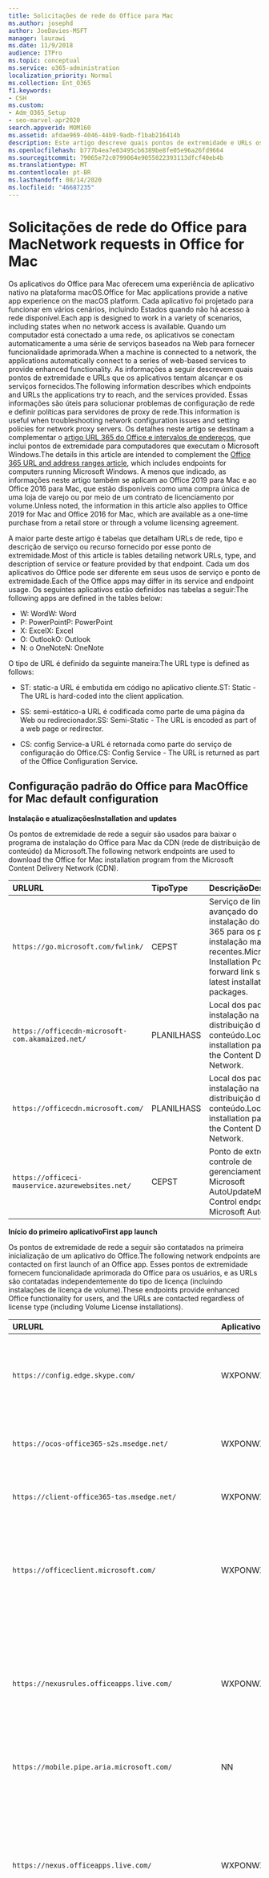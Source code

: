 ```yaml
---
title: Solicitações de rede do Office para Mac
ms.author: josephd
author: JoeDavies-MSFT
manager: laurawi
ms.date: 11/9/2018
audience: ITPro
ms.topic: conceptual
ms.service: o365-administration
localization_priority: Normal
ms.collection: Ent_O365
f1.keywords:
- CSH
ms.custom:
- Adm_O365_Setup
- seo-marvel-apr2020
search.appverid: MOM160
ms.assetid: afdae969-4046-44b9-9adb-f1bab216414b
description: Este artigo descreve quais pontos de extremidade e URLs os aplicativos do Office para Mac tentam alcançar e os serviços fornecidos.
ms.openlocfilehash: b777b4ea7e03495cb6389be8fe05e96a26fd9664
ms.sourcegitcommit: 79065e72c0799064e9055022393113dfcf40eb4b
ms.translationtype: MT
ms.contentlocale: pt-BR
ms.lasthandoff: 08/14/2020
ms.locfileid: "46687235"
---
```

# <a name="network-requests-in-office-for-mac"></a><span data-ttu-id="97be1-103">Solicitações de rede do Office para Mac</span><span class="sxs-lookup"><span data-stu-id="97be1-103">Network requests in Office for Mac</span></span>

<span data-ttu-id="97be1-104">Os aplicativos do Office para Mac oferecem uma experiência de aplicativo nativo na plataforma macOS.</span><span class="sxs-lookup"><span data-stu-id="97be1-104">Office for Mac applications provide a native app experience on the macOS platform.</span></span> <span data-ttu-id="97be1-105">Cada aplicativo foi projetado para funcionar em vários cenários, incluindo Estados quando não há acesso à rede disponível.</span><span class="sxs-lookup"><span data-stu-id="97be1-105">Each app is designed to work in a variety of scenarios, including states when no network access is available.</span></span> <span data-ttu-id="97be1-106">Quando um computador está conectado a uma rede, os aplicativos se conectam automaticamente a uma série de serviços baseados na Web para fornecer funcionalidade aprimorada.</span><span class="sxs-lookup"><span data-stu-id="97be1-106">When a machine is connected to a network, the applications automatically connect to a series of web-based services to provide enhanced functionality.</span></span> <span data-ttu-id="97be1-107">As informações a seguir descrevem quais pontos de extremidade e URLs que os aplicativos tentam alcançar e os serviços fornecidos.</span><span class="sxs-lookup"><span data-stu-id="97be1-107">The following information describes which endpoints and URLs the applications try to reach, and the services provided.</span></span> <span data-ttu-id="97be1-108">Essas informações são úteis para solucionar problemas de configuração de rede e definir políticas para servidores de proxy de rede.</span><span class="sxs-lookup"><span data-stu-id="97be1-108">This information is useful when troubleshooting network configuration issues and setting policies for network proxy servers.</span></span> <span data-ttu-id="97be1-109">Os detalhes neste artigo se destinam a complementar o [artigo URL 365 do Office e intervalos de endereços](urls-and-ip-address-ranges.md), que inclui pontos de extremidade para computadores que executam o Microsoft Windows.</span><span class="sxs-lookup"><span data-stu-id="97be1-109">The details in this article are intended to complement the [Office 365 URL and address ranges article](urls-and-ip-address-ranges.md), which includes endpoints for computers running Microsoft Windows.</span></span> <span data-ttu-id="97be1-110">A menos que indicado, as informações neste artigo também se aplicam ao Office 2019 para Mac e ao Office 2016 para Mac, que estão disponíveis como uma compra única de uma loja de varejo ou por meio de um contrato de licenciamento por volume.</span><span class="sxs-lookup"><span data-stu-id="97be1-110">Unless noted, the information in this article also applies to Office 2019 for Mac and Office 2016 for Mac, which are available as a one-time purchase from a retail store or through a volume licensing agreement.</span></span> 

  
<span data-ttu-id="97be1-111">A maior parte deste artigo é tabelas que detalham URLs de rede, tipo e descrição de serviço ou recurso fornecido por esse ponto de extremidade.</span><span class="sxs-lookup"><span data-stu-id="97be1-111">Most of this article is tables detailing network URLs, type, and description of service or feature provided by that endpoint.</span></span> <span data-ttu-id="97be1-112">Cada um dos aplicativos do Office pode ser diferente em seus usos de serviço e ponto de extremidade.</span><span class="sxs-lookup"><span data-stu-id="97be1-112">Each of the Office apps may differ in its service and endpoint usage.</span></span> <span data-ttu-id="97be1-113">Os seguintes aplicativos estão definidos nas tabelas a seguir:</span><span class="sxs-lookup"><span data-stu-id="97be1-113">The following apps are defined in the tables below:</span></span>
  
- <span data-ttu-id="97be1-114">W: Word</span><span class="sxs-lookup"><span data-stu-id="97be1-114">W: Word</span></span>
- <span data-ttu-id="97be1-115">P: PowerPoint</span><span class="sxs-lookup"><span data-stu-id="97be1-115">P: PowerPoint</span></span>
- <span data-ttu-id="97be1-116">X: Excel</span><span class="sxs-lookup"><span data-stu-id="97be1-116">X: Excel</span></span>
- <span data-ttu-id="97be1-117">O: Outlook</span><span class="sxs-lookup"><span data-stu-id="97be1-117">O: Outlook</span></span>
- <span data-ttu-id="97be1-118">N: o OneNote</span><span class="sxs-lookup"><span data-stu-id="97be1-118">N: OneNote</span></span>
   
<span data-ttu-id="97be1-119">O tipo de URL é definido da seguinte maneira:</span><span class="sxs-lookup"><span data-stu-id="97be1-119">The URL type is defined as follows:</span></span>
  
- <span data-ttu-id="97be1-120">ST: static-a URL é embutida em código no aplicativo cliente.</span><span class="sxs-lookup"><span data-stu-id="97be1-120">ST: Static - The URL is hard-coded into the client application.</span></span>
    
- <span data-ttu-id="97be1-121">SS: semi-estático-a URL é codificada como parte de uma página da Web ou redirecionador.</span><span class="sxs-lookup"><span data-stu-id="97be1-121">SS: Semi-Static - The URL is encoded as part of a web page or redirector.</span></span>
    
- <span data-ttu-id="97be1-122">CS: config Service-a URL é retornada como parte do serviço de configuração do Office.</span><span class="sxs-lookup"><span data-stu-id="97be1-122">CS: Config Service - The URL is returned as part of the Office Configuration Service.</span></span>

    
## <a name="office-for-mac-default-configuration"></a><span data-ttu-id="97be1-123">Configuração padrão do Office para Mac</span><span class="sxs-lookup"><span data-stu-id="97be1-123">Office for Mac default configuration</span></span>

 <span data-ttu-id="97be1-124">**Instalação e atualizações**</span><span class="sxs-lookup"><span data-stu-id="97be1-124">**Installation and updates**</span></span>
  
<span data-ttu-id="97be1-125">Os pontos de extremidade de rede a seguir são usados para baixar o programa de instalação do Office para Mac da CDN (rede de distribuição de conteúdo) da Microsoft.</span><span class="sxs-lookup"><span data-stu-id="97be1-125">The following network endpoints are used to download the Office for Mac installation program from the Microsoft Content Delivery Network (CDN).</span></span>
  
|<span data-ttu-id="97be1-126">**URL**</span><span class="sxs-lookup"><span data-stu-id="97be1-126">**URL**</span></span>|<span data-ttu-id="97be1-127">**Tipo**</span><span class="sxs-lookup"><span data-stu-id="97be1-127">**Type**</span></span>|<span data-ttu-id="97be1-128">**Descrição**</span><span class="sxs-lookup"><span data-stu-id="97be1-128">**Description**</span></span>|
|:-----|:-----|:-----|
|```https://go.microsoft.com/fwlink/```  <br/> |<span data-ttu-id="97be1-129">CEP</span><span class="sxs-lookup"><span data-stu-id="97be1-129">ST</span></span>  <br/> |<span data-ttu-id="97be1-130">Serviço de link avançado do portal de instalação do Microsoft 365 para os pacotes de instalação mais recentes.</span><span class="sxs-lookup"><span data-stu-id="97be1-130">Microsoft 365 Installation Portal forward link service to latest installation packages.</span></span>  <br/> |
|```https://officecdn-microsoft-com.akamaized.net/```  <br/> |<span data-ttu-id="97be1-131">PLANILHA</span><span class="sxs-lookup"><span data-stu-id="97be1-131">SS</span></span>  <br/> |<span data-ttu-id="97be1-132">Local dos pacotes de instalação na rede de distribuição de conteúdo.</span><span class="sxs-lookup"><span data-stu-id="97be1-132">Location of installation packages on the Content Delivery Network.</span></span>  <br/> |
|```https://officecdn.microsoft.com/```  <br/> |<span data-ttu-id="97be1-133">PLANILHA</span><span class="sxs-lookup"><span data-stu-id="97be1-133">SS</span></span>  <br/> |<span data-ttu-id="97be1-134">Local dos pacotes de instalação na rede de distribuição de conteúdo.</span><span class="sxs-lookup"><span data-stu-id="97be1-134">Location of installation packages on the Content Delivery Network.</span></span>  <br/> |
|```https://officeci-mauservice.azurewebsites.net/```  <br/> |<span data-ttu-id="97be1-135">CEP</span><span class="sxs-lookup"><span data-stu-id="97be1-135">ST</span></span>  <br/> |<span data-ttu-id="97be1-136">Ponto de extremidade de controle de gerenciamento para o Microsoft AutoUpdate</span><span class="sxs-lookup"><span data-stu-id="97be1-136">Management Control endpoint for Microsoft AutoUpdate</span></span>  <br/> |
   
 <span data-ttu-id="97be1-137">**Início do primeiro aplicativo**</span><span class="sxs-lookup"><span data-stu-id="97be1-137">**First app launch**</span></span>
  
<span data-ttu-id="97be1-138">Os pontos de extremidade de rede a seguir são contatados na primeira inicialização de um aplicativo do Office.</span><span class="sxs-lookup"><span data-stu-id="97be1-138">The following network endpoints are contacted on first launch of an Office app.</span></span> <span data-ttu-id="97be1-139">Esses pontos de extremidade fornecem funcionalidade aprimorada do Office para os usuários, e as URLs são contatadas independentemente do tipo de licença (incluindo instalações de licença de volume).</span><span class="sxs-lookup"><span data-stu-id="97be1-139">These endpoints provide enhanced Office functionality for users, and the URLs are contacted regardless of license type (including Volume License installations).</span></span>
  
|<span data-ttu-id="97be1-140">**URL**</span><span class="sxs-lookup"><span data-stu-id="97be1-140">**URL**</span></span>|<span data-ttu-id="97be1-141">**Aplicativos**</span><span class="sxs-lookup"><span data-stu-id="97be1-141">**Apps**</span></span>|<span data-ttu-id="97be1-142">**Tipo**</span><span class="sxs-lookup"><span data-stu-id="97be1-142">**Type**</span></span>|<span data-ttu-id="97be1-143">**Descrição**</span><span class="sxs-lookup"><span data-stu-id="97be1-143">**Description**</span></span>|
|:-----|:-----|:-----|:-----|
|```https://config.edge.skype.com/```  <br/> |<span data-ttu-id="97be1-144">WXPON</span><span class="sxs-lookup"><span data-stu-id="97be1-144">WXPON</span></span>  <br/> |<span data-ttu-id="97be1-145">CEP</span><span class="sxs-lookup"><span data-stu-id="97be1-145">ST</span></span>  <br/> |<span data-ttu-id="97be1-146">Configuração de "vôo"-permite a iluminação e a experimentação do recurso.</span><span class="sxs-lookup"><span data-stu-id="97be1-146">'Flighting' Configuration - allows for feature light-up and experimentation.</span></span>  <br/> |
|```https://ocos-office365-s2s.msedge.net/```  <br/> |<span data-ttu-id="97be1-147">WXPON</span><span class="sxs-lookup"><span data-stu-id="97be1-147">WXPON</span></span>  <br/> |<span data-ttu-id="97be1-148">CEP</span><span class="sxs-lookup"><span data-stu-id="97be1-148">ST</span></span>  <br/> |<span data-ttu-id="97be1-149">Teste de configuração de rede de "vôo"</span><span class="sxs-lookup"><span data-stu-id="97be1-149">'Flighting' Network Configuration Test</span></span>  <br/> |
|```https://client-office365-tas.msedge.net/```  <br/> |<span data-ttu-id="97be1-150">WXPON</span><span class="sxs-lookup"><span data-stu-id="97be1-150">WXPON</span></span>  <br/> |<span data-ttu-id="97be1-151">CEP</span><span class="sxs-lookup"><span data-stu-id="97be1-151">ST</span></span>  <br/> |<span data-ttu-id="97be1-152">Teste de configuração de rede de "vôo"</span><span class="sxs-lookup"><span data-stu-id="97be1-152">'Flighting' Network Configuration Test</span></span>  <br/> |
|```https://officeclient.microsoft.com/```  <br/> |<span data-ttu-id="97be1-153">WXPON</span><span class="sxs-lookup"><span data-stu-id="97be1-153">WXPON</span></span>  <br/> |<span data-ttu-id="97be1-154">CEP</span><span class="sxs-lookup"><span data-stu-id="97be1-154">ST</span></span>  <br/> |<span data-ttu-id="97be1-155">Serviço de configuração do Office-lista mestra de pontos de extremidade de serviço.</span><span class="sxs-lookup"><span data-stu-id="97be1-155">Office Configuration Service - Master list of service endpoints.</span></span>  <br/> |
|```https://nexusrules.officeapps.live.com/```  <br/> |<span data-ttu-id="97be1-156">WXPON</span><span class="sxs-lookup"><span data-stu-id="97be1-156">WXPON</span></span>  <br/> |<span data-ttu-id="97be1-157">CEP</span><span class="sxs-lookup"><span data-stu-id="97be1-157">ST</span></span>  <br/> |<span data-ttu-id="97be1-158">Download de telemetria de regras do Office-informa o cliente sobre quais dados e eventos carregar no serviço de telemetria.</span><span class="sxs-lookup"><span data-stu-id="97be1-158">Office Rules Telemetry download - Informs the client about what data and events to upload to the telemetry service.</span></span>  <br/> |
|```https://mobile.pipe.aria.microsoft.com/```  <br/> |<span data-ttu-id="97be1-159">N</span><span class="sxs-lookup"><span data-stu-id="97be1-159">N</span></span>  <br/> |<span data-ttu-id="97be1-160">CS</span><span class="sxs-lookup"><span data-stu-id="97be1-160">CS</span></span>  <br/> |<span data-ttu-id="97be1-161">Serviço de telemetria do OneNote</span><span class="sxs-lookup"><span data-stu-id="97be1-161">OneNote Telemetry Service</span></span>  <br/> |
|```https://nexus.officeapps.live.com/```  <br/> |<span data-ttu-id="97be1-162">WXPON</span><span class="sxs-lookup"><span data-stu-id="97be1-162">WXPON</span></span>  <br/> |<span data-ttu-id="97be1-163">CEP</span><span class="sxs-lookup"><span data-stu-id="97be1-163">ST</span></span>  <br/> |<span data-ttu-id="97be1-164">Relatório de carregamento de telemetria do Office-"Heartbeart" e eventos de erro que ocorrem no cliente são carregados no serviço de telemetria.</span><span class="sxs-lookup"><span data-stu-id="97be1-164">Office Telemetry Upload Reporting - "Heartbeart" and error events that occur on the client are uploaded to the telemetry service.</span></span>  <br/> |
|```https://templateservice.office.com/```  <br/> |<span data-ttu-id="97be1-165">WXP</span><span class="sxs-lookup"><span data-stu-id="97be1-165">WXP</span></span>  <br/> |<span data-ttu-id="97be1-166">CS</span><span class="sxs-lookup"><span data-stu-id="97be1-166">CS</span></span>  <br/> |<span data-ttu-id="97be1-167">Serviço de modelo do Office: fornece aos usuários modelos de documento online.</span><span class="sxs-lookup"><span data-stu-id="97be1-167">Office Template Service - Provides users with online document templates.</span></span>  <br/> |
|```https://omextemplates.content.office.net/```  <br/> |<span data-ttu-id="97be1-168">WXP</span><span class="sxs-lookup"><span data-stu-id="97be1-168">WXP</span></span>  <br/> |<span data-ttu-id="97be1-169">CS</span><span class="sxs-lookup"><span data-stu-id="97be1-169">CS</span></span>  <br/> |<span data-ttu-id="97be1-170">Downloads de modelos do Office-armazenamento de imagens de modelo PNG.</span><span class="sxs-lookup"><span data-stu-id="97be1-170">Office Templates Downloads - Storage of PNG template images.</span></span>  <br/> |
|```https://store.office.com/```  <br/> |<span data-ttu-id="97be1-171">WXP</span><span class="sxs-lookup"><span data-stu-id="97be1-171">WXP</span></span>  <br/> |<span data-ttu-id="97be1-172">CS</span><span class="sxs-lookup"><span data-stu-id="97be1-172">CS</span></span>  <br/> |<span data-ttu-id="97be1-173">Configuração de repositório para aplicativos do Office.</span><span class="sxs-lookup"><span data-stu-id="97be1-173">Store configuration for Office apps.</span></span>  <br/> |
|```https://odc.officeapps.live.com/```  <br/> |<span data-ttu-id="97be1-174">WXPN</span><span class="sxs-lookup"><span data-stu-id="97be1-174">WXPN</span></span>  <br/> |<span data-ttu-id="97be1-175">CS</span><span class="sxs-lookup"><span data-stu-id="97be1-175">CS</span></span>  <br/> |<span data-ttu-id="97be1-176">Catálogo dos serviços de integração de documentos do Office (lista de serviços e pontos de extremidade) e descoberta de realm inicial.</span><span class="sxs-lookup"><span data-stu-id="97be1-176">Office Document Integration Services Catalog (list of services and endpoints) and Home Realm Discovery.</span></span>  <br/> |
|```https://cdn.odc.officeapps.live.com/```  <br/> |<span data-ttu-id="97be1-177">WXPON</span><span class="sxs-lookup"><span data-stu-id="97be1-177">WXPON</span></span>  <br/> |<span data-ttu-id="97be1-178">CS</span><span class="sxs-lookup"><span data-stu-id="97be1-178">CS</span></span>  <br/> |<span data-ttu-id="97be1-179">Recursos para descoberta de realm inicial v2 (15,40 e posterior)</span><span class="sxs-lookup"><span data-stu-id="97be1-179">Resources for Home Realm Discovery v2 (15.40 and later)</span></span>  <br/> |
|```https://officecdn.microsoft.com/```  <br/> |<span data-ttu-id="97be1-180">WXPON</span><span class="sxs-lookup"><span data-stu-id="97be1-180">WXPON</span></span>  <br/> |<span data-ttu-id="97be1-181">CEP</span><span class="sxs-lookup"><span data-stu-id="97be1-181">ST</span></span>  <br/> |<span data-ttu-id="97be1-182">Manifestos do Microsoft AutoUpdate – verifica se há atualizações disponíveis</span><span class="sxs-lookup"><span data-stu-id="97be1-182">Microsoft AutoUpdate Manifests - checks to see if there are updates available</span></span>  <br/> |
|```https://ajax.aspnetcdn.com/```  <br/> |<span data-ttu-id="97be1-183">WXPO</span><span class="sxs-lookup"><span data-stu-id="97be1-183">WXPO</span></span>  <br/> |<span data-ttu-id="97be1-184">PLANILHA</span><span class="sxs-lookup"><span data-stu-id="97be1-184">SS</span></span>  <br/> |<span data-ttu-id="97be1-185">Biblioteca JavaScript do Microsoft Ajax</span><span class="sxs-lookup"><span data-stu-id="97be1-185">Microsoft Ajax JavaScript Library</span></span>  <br/> |
|```https://wikipedia.firstpartyapps.oaspapps.com/```  <br/> |<span data-ttu-id="97be1-186">Rar</span><span class="sxs-lookup"><span data-stu-id="97be1-186">W</span></span>  <br/> |<span data-ttu-id="97be1-187">PLANILHA</span><span class="sxs-lookup"><span data-stu-id="97be1-187">SS</span></span>  <br/> |<span data-ttu-id="97be1-188">Aplicativo da Wikipédia para configuração e recursos do Office.</span><span class="sxs-lookup"><span data-stu-id="97be1-188">Wikipedia app for Office configuration and resources.</span></span>  <br/> |
|```https://excelbingmap.firstpartyapps.oaspapps.com/```  <br/> |<span data-ttu-id="97be1-189">X</span><span class="sxs-lookup"><span data-stu-id="97be1-189">X</span></span>  <br/> |<span data-ttu-id="97be1-190">PLANILHA</span><span class="sxs-lookup"><span data-stu-id="97be1-190">SS</span></span>  <br/> |<span data-ttu-id="97be1-191">Aplicativo de mapa do Bing para configuração e recursos do Office.</span><span class="sxs-lookup"><span data-stu-id="97be1-191">Bing Map app for Office configuration and resources.</span></span>  <br/> |
|```https://peoplegraph.firstpartyapps.oaspapps.com/```  <br/> |<span data-ttu-id="97be1-192">X</span><span class="sxs-lookup"><span data-stu-id="97be1-192">X</span></span>  <br/> |<span data-ttu-id="97be1-193">PLANILHA</span><span class="sxs-lookup"><span data-stu-id="97be1-193">SS</span></span>  <br/> |<span data-ttu-id="97be1-194">Aplicativo gráfico de pessoas para a configuração e recursos do Office.</span><span class="sxs-lookup"><span data-stu-id="97be1-194">People Graph app for Office configuration and resources.</span></span>  <br/> |
|```https://www.onenote.com/```  <br/> |<span data-ttu-id="97be1-195">N</span><span class="sxs-lookup"><span data-stu-id="97be1-195">N</span></span>  <br/> |<span data-ttu-id="97be1-196">CEP</span><span class="sxs-lookup"><span data-stu-id="97be1-196">ST</span></span>  <br/> |<span data-ttu-id="97be1-197">O que há de novo conteúdo para o OneNote.</span><span class="sxs-lookup"><span data-stu-id="97be1-197">What's New content for OneNote.</span></span>  <br/> |
|```https://site-cdn.onenote.net/```  <br/> |<span data-ttu-id="97be1-198">N</span><span class="sxs-lookup"><span data-stu-id="97be1-198">N</span></span>  <br/> |<span data-ttu-id="97be1-199">CEP</span><span class="sxs-lookup"><span data-stu-id="97be1-199">ST</span></span>  <br/> |<span data-ttu-id="97be1-200">Novo conteúdo do OneNote.</span><span class="sxs-lookup"><span data-stu-id="97be1-200">New content for OneNote.</span></span>  <br/> |
|```https://site-cdn.onenote.net/```  <br/> |<span data-ttu-id="97be1-201">N</span><span class="sxs-lookup"><span data-stu-id="97be1-201">N</span></span>  <br/> |<span data-ttu-id="97be1-202">PLANILHA</span><span class="sxs-lookup"><span data-stu-id="97be1-202">SS</span></span>  <br/> |<span data-ttu-id="97be1-203">Quais são as novas imagens do OneNote.</span><span class="sxs-lookup"><span data-stu-id="97be1-203">What's New images for OneNote.</span></span>  <br/> |
|```https://acompli.helpshift.com/```  <br/> |<span data-ttu-id="97be1-204">O</span><span class="sxs-lookup"><span data-stu-id="97be1-204">O</span></span>  <br/> |<span data-ttu-id="97be1-205">CEP</span><span class="sxs-lookup"><span data-stu-id="97be1-205">ST</span></span>  <br/> |<span data-ttu-id="97be1-206">Serviço de suporte no aplicativo.</span><span class="sxs-lookup"><span data-stu-id="97be1-206">In-app Support Service.</span></span>  <br/> |
|```https://prod-global-autodetect.acompli.net/```  <br/> |<span data-ttu-id="97be1-207">O</span><span class="sxs-lookup"><span data-stu-id="97be1-207">O</span></span>  <br/> |<span data-ttu-id="97be1-208">CEP</span><span class="sxs-lookup"><span data-stu-id="97be1-208">ST</span></span>  <br/> |<span data-ttu-id="97be1-209">Serviço de detecção de conta de email.</span><span class="sxs-lookup"><span data-stu-id="97be1-209">Email Account Detection Service.</span></span>  <br/> |
|```https://autodiscover-s.outlook.com/```  <br/> |<span data-ttu-id="97be1-210">WXPO</span><span class="sxs-lookup"><span data-stu-id="97be1-210">WXPO</span></span>  <br/> |<span data-ttu-id="97be1-211">CEP</span><span class="sxs-lookup"><span data-stu-id="97be1-211">ST</span></span>  <br/> |<span data-ttu-id="97be1-212">Descoberta automática do Outlook</span><span class="sxs-lookup"><span data-stu-id="97be1-212">Outlook AutoDiscovery</span></span>  <br/> |
|```https://outlook.office365.com/```  <br/> |<span data-ttu-id="97be1-213">WXPO</span><span class="sxs-lookup"><span data-stu-id="97be1-213">WXPO</span></span>  <br/> |<span data-ttu-id="97be1-214">CEP</span><span class="sxs-lookup"><span data-stu-id="97be1-214">ST</span></span>  <br/> |<span data-ttu-id="97be1-215">Ponto de extremidade do Outlook para o Microsoft 365 Service.</span><span class="sxs-lookup"><span data-stu-id="97be1-215">Outlook endpoint for Microsoft 365 service.</span></span>  <br/> |
|```https://r1.res.office365.com/```  <br/> |<span data-ttu-id="97be1-216">O</span><span class="sxs-lookup"><span data-stu-id="97be1-216">O</span></span>  <br/> |<span data-ttu-id="97be1-217">CEP</span><span class="sxs-lookup"><span data-stu-id="97be1-217">ST</span></span>  <br/> |<span data-ttu-id="97be1-218">Ícones para suplementos do Outlook.</span><span class="sxs-lookup"><span data-stu-id="97be1-218">Icons for Outlook add-ins.</span></span>  <br/> |
   
> [!NOTE]
> <span data-ttu-id="97be1-219">O serviço de configuração do Office atua como um serviço de descoberta automática para todos os clientes do Microsoft Office, não apenas para Mac.</span><span class="sxs-lookup"><span data-stu-id="97be1-219">The Office Configuration Service acts as an auto-discovery service for all Microsoft Office clients, not just for Mac.</span></span> <span data-ttu-id="97be1-220">Os pontos de extremidade retornados na resposta são semiestáticos, pois a alteração é muito frequente, mas ainda assim possível.</span><span class="sxs-lookup"><span data-stu-id="97be1-220">The endpoints returned in the response are semi-static in that change is very infrequent, but still possible.</span></span> 
  
 <span data-ttu-id="97be1-221">**Entrar**</span><span class="sxs-lookup"><span data-stu-id="97be1-221">**Sign-in**</span></span>
  
<span data-ttu-id="97be1-222">Os pontos de extremidade de rede a seguir são contatados ao entrar no armazenamento baseado em nuvem.</span><span class="sxs-lookup"><span data-stu-id="97be1-222">The following network endpoints are contacted when signing in to cloud-based storage.</span></span> <span data-ttu-id="97be1-223">Dependendo do tipo de conta, diferentes serviços podem ser contatados.</span><span class="sxs-lookup"><span data-stu-id="97be1-223">Depending on your account type, different services may be contacted.</span></span> <span data-ttu-id="97be1-224">Por exemplo:</span><span class="sxs-lookup"><span data-stu-id="97be1-224">For example:</span></span>
  
- <span data-ttu-id="97be1-225">**MSA: conta da Microsoft** , normalmente usada para cenários de consumidor e de varejo</span><span class="sxs-lookup"><span data-stu-id="97be1-225">**MSA: Microsoft Account** - typically used for consumer and retail scenarios</span></span> 
    
- <span data-ttu-id="97be1-226">**OrgID: conta da organização** – normalmente usada para cenários comerciais</span><span class="sxs-lookup"><span data-stu-id="97be1-226">**OrgID: Organization Account** - typically used for commercial scenarios</span></span> 
    
|<span data-ttu-id="97be1-227">**URL**</span><span class="sxs-lookup"><span data-stu-id="97be1-227">**URL**</span></span>|<span data-ttu-id="97be1-228">**Aplicativos**</span><span class="sxs-lookup"><span data-stu-id="97be1-228">**Apps**</span></span>|<span data-ttu-id="97be1-229">**Tipo**</span><span class="sxs-lookup"><span data-stu-id="97be1-229">**Type**</span></span>|<span data-ttu-id="97be1-230">**Descrição**</span><span class="sxs-lookup"><span data-stu-id="97be1-230">**Description**</span></span>|
|:-----|:-----|:-----|:-----|
|```https://login.windows.net/```  <br/> |<span data-ttu-id="97be1-231">WXPON</span><span class="sxs-lookup"><span data-stu-id="97be1-231">WXPON</span></span>  <br/> |<span data-ttu-id="97be1-232">CEP</span><span class="sxs-lookup"><span data-stu-id="97be1-232">ST</span></span>  <br/> |<span data-ttu-id="97be1-233">Serviço de autorização do Windows</span><span class="sxs-lookup"><span data-stu-id="97be1-233">Windows Authorization Service</span></span>  <br/> |
|```https://login.microsoftonline.com/```  <br/> |<span data-ttu-id="97be1-234">WXPON</span><span class="sxs-lookup"><span data-stu-id="97be1-234">WXPON</span></span>  <br/> |<span data-ttu-id="97be1-235">CEP</span><span class="sxs-lookup"><span data-stu-id="97be1-235">ST</span></span>  <br/> |<span data-ttu-id="97be1-236">Serviço de login 365 da Microsoft (OrgID)</span><span class="sxs-lookup"><span data-stu-id="97be1-236">Microsoft 365 Login Service (OrgID)</span></span>  <br/> |
|```https://login.live.com/```  <br/> |<span data-ttu-id="97be1-237">WXPON</span><span class="sxs-lookup"><span data-stu-id="97be1-237">WXPON</span></span>  <br/> |<span data-ttu-id="97be1-238">CEP</span><span class="sxs-lookup"><span data-stu-id="97be1-238">ST</span></span>  <br/> |<span data-ttu-id="97be1-239">Serviço de login da conta da Microsoft (MSA)</span><span class="sxs-lookup"><span data-stu-id="97be1-239">Microsoft Account Login Service (MSA)</span></span>  <br/> |
|```https://auth.gfx.ms/```  <br/> |<span data-ttu-id="97be1-240">WXPON</span><span class="sxs-lookup"><span data-stu-id="97be1-240">WXPON</span></span>  <br/> |<span data-ttu-id="97be1-241">CS</span><span class="sxs-lookup"><span data-stu-id="97be1-241">CS</span></span>  <br/> |<span data-ttu-id="97be1-242">Auxiliar de serviço de logon da conta da Microsoft (MSA)</span><span class="sxs-lookup"><span data-stu-id="97be1-242">Microsoft Account Login Service Helper (MSA)</span></span>  <br/> |
|```https://secure.aadcdn.microsoftonline-p.com/```  <br/> |<span data-ttu-id="97be1-243">WXPON</span><span class="sxs-lookup"><span data-stu-id="97be1-243">WXPON</span></span>  <br/> |<span data-ttu-id="97be1-244">PLANILHA</span><span class="sxs-lookup"><span data-stu-id="97be1-244">SS</span></span>  <br/> |<span data-ttu-id="97be1-245">Microsoft 365 login branding (OrgID)</span><span class="sxs-lookup"><span data-stu-id="97be1-245">Microsoft 365 Login Branding (OrgID)</span></span>  <br/> |
|```https://ocws.officeapps.live.com/```  <br/> |<span data-ttu-id="97be1-246">WXPN</span><span class="sxs-lookup"><span data-stu-id="97be1-246">WXPN</span></span>  <br/> |<span data-ttu-id="97be1-247">CS</span><span class="sxs-lookup"><span data-stu-id="97be1-247">CS</span></span>  <br/> |<span data-ttu-id="97be1-248">Documento e locais do localizador de armazenamento</span><span class="sxs-lookup"><span data-stu-id="97be1-248">Document and Places Storage Locator</span></span>  <br/> |
|```https://roaming.officeapps.live.com/```  <br/> |<span data-ttu-id="97be1-249">WXPN</span><span class="sxs-lookup"><span data-stu-id="97be1-249">WXPN</span></span>  <br/> |<span data-ttu-id="97be1-250">CS</span><span class="sxs-lookup"><span data-stu-id="97be1-250">CS</span></span>  <br/> |<span data-ttu-id="97be1-251">Serviço de documento usado mais recentemente (MRU)</span><span class="sxs-lookup"><span data-stu-id="97be1-251">Most Recently Used (MRU) document service</span></span>  <br/> |
   
> [!NOTE]
> <span data-ttu-id="97be1-252">Para licenças de varejo e baseadas em assinatura, a assinatura ativa o produto e permite o acesso a recursos de nuvem, como o OneDrive.</span><span class="sxs-lookup"><span data-stu-id="97be1-252">For subscription-based and retail licenses, signing in both activates the product, and enables access to cloud resources such as OneDrive.</span></span> <span data-ttu-id="97be1-253">Para instalações de licença de volume, os usuários ainda são solicitados a entrar (por padrão), mas isso só é necessário para o acesso a recursos na nuvem, pois o produto já está ativado.</span><span class="sxs-lookup"><span data-stu-id="97be1-253">For Volume License installations, users are still prompted to sign-in (by default), but that is only required for access to cloud resources, as the product is already activated.</span></span> 
  
 <span data-ttu-id="97be1-254">**Ativação do produto**</span><span class="sxs-lookup"><span data-stu-id="97be1-254">**Product activation**</span></span>
  
<span data-ttu-id="97be1-255">Os pontos de extremidade de rede a seguir se aplicam à assinatura do Microsoft 365 e às ativações de licença de varejo.</span><span class="sxs-lookup"><span data-stu-id="97be1-255">The following network endpoints apply to Microsoft 365 Subscription and Retail License activations.</span></span> <span data-ttu-id="97be1-256">Especificamente, isso não se aplica a instalações de licença de volume.</span><span class="sxs-lookup"><span data-stu-id="97be1-256">Specifically, this does NOT apply to Volume License installations.</span></span>
  
|<span data-ttu-id="97be1-257">**URL**</span><span class="sxs-lookup"><span data-stu-id="97be1-257">**URL**</span></span>|<span data-ttu-id="97be1-258">**Aplicativos**</span><span class="sxs-lookup"><span data-stu-id="97be1-258">**Apps**</span></span>|<span data-ttu-id="97be1-259">**Tipo**</span><span class="sxs-lookup"><span data-stu-id="97be1-259">**Type**</span></span>|<span data-ttu-id="97be1-260">**Descrição**</span><span class="sxs-lookup"><span data-stu-id="97be1-260">**Description**</span></span>|
|:-----|:-----|:-----|:-----|
|```https://ols.officeapps.live.com/```  <br/> |<span data-ttu-id="97be1-261">WXPON</span><span class="sxs-lookup"><span data-stu-id="97be1-261">WXPON</span></span>  <br/> |<span data-ttu-id="97be1-262">CS</span><span class="sxs-lookup"><span data-stu-id="97be1-262">CS</span></span>  <br/> |<span data-ttu-id="97be1-263">Serviço de Licenciamento do Office</span><span class="sxs-lookup"><span data-stu-id="97be1-263">Office Licensing Service</span></span>  <br/> |
   
 <span data-ttu-id="97be1-264">**Conteúdo novidades**</span><span class="sxs-lookup"><span data-stu-id="97be1-264">**What's New content**</span></span>
  
<span data-ttu-id="97be1-265">Os pontos de extremidade de rede a seguir aplicam-se apenas à assinatura do Microsoft 365.</span><span class="sxs-lookup"><span data-stu-id="97be1-265">The following network endpoints apply to Microsoft 365 Subscription only.</span></span>
  
|<span data-ttu-id="97be1-266">**URL**</span><span class="sxs-lookup"><span data-stu-id="97be1-266">**URL**</span></span>|<span data-ttu-id="97be1-267">**Aplicativos**</span><span class="sxs-lookup"><span data-stu-id="97be1-267">**Apps**</span></span>|<span data-ttu-id="97be1-268">**Tipo**</span><span class="sxs-lookup"><span data-stu-id="97be1-268">**Type**</span></span>|<span data-ttu-id="97be1-269">**Descrição**</span><span class="sxs-lookup"><span data-stu-id="97be1-269">**Description**</span></span>|
|:-----|:-----|:-----|:-----|
|```https://contentstorage.osi.office.net/```  <br/> |<span data-ttu-id="97be1-270">WXPO</span><span class="sxs-lookup"><span data-stu-id="97be1-270">WXPO</span></span>  <br/> |<span data-ttu-id="97be1-271">PLANILHA</span><span class="sxs-lookup"><span data-stu-id="97be1-271">SS</span></span>  <br/> |<span data-ttu-id="97be1-272">O que há de novo conteúdo de página JSON.</span><span class="sxs-lookup"><span data-stu-id="97be1-272">What's New JSON page content.</span></span>  <br/> |
   
 <span data-ttu-id="97be1-273">**Pesquisador**</span><span class="sxs-lookup"><span data-stu-id="97be1-273">**Researcher**</span></span>
  
<span data-ttu-id="97be1-274">Os pontos de extremidade de rede a seguir aplicam-se apenas à assinatura do Microsoft 365.</span><span class="sxs-lookup"><span data-stu-id="97be1-274">The following network endpoints apply to Microsoft 365 Subscription only.</span></span>
  
|<span data-ttu-id="97be1-275">**URL**</span><span class="sxs-lookup"><span data-stu-id="97be1-275">**URL**</span></span>|<span data-ttu-id="97be1-276">**Aplicativos**</span><span class="sxs-lookup"><span data-stu-id="97be1-276">**Apps**</span></span>|<span data-ttu-id="97be1-277">**Tipo**</span><span class="sxs-lookup"><span data-stu-id="97be1-277">**Type**</span></span>|<span data-ttu-id="97be1-278">**Descrição**</span><span class="sxs-lookup"><span data-stu-id="97be1-278">**Description**</span></span>|
|:-----|:-----|:-----|:-----|
|```https://entity.osi.office.net/```  <br/> |<span data-ttu-id="97be1-279">Rar</span><span class="sxs-lookup"><span data-stu-id="97be1-279">W</span></span>  <br/> |<span data-ttu-id="97be1-280">CS</span><span class="sxs-lookup"><span data-stu-id="97be1-280">CS</span></span>  <br/> |<span data-ttu-id="97be1-281">Serviço Web do pesquisador</span><span class="sxs-lookup"><span data-stu-id="97be1-281">Researcher Web Service</span></span>  <br/> |
|```https://cdn.entity.osi.office.net/```  <br/> |<span data-ttu-id="97be1-282">Rar</span><span class="sxs-lookup"><span data-stu-id="97be1-282">W</span></span>  <br/> |<span data-ttu-id="97be1-283">CS</span><span class="sxs-lookup"><span data-stu-id="97be1-283">CS</span></span>  <br/> |<span data-ttu-id="97be1-284">Conteúdo estático do pesquisador</span><span class="sxs-lookup"><span data-stu-id="97be1-284">Researcher Static Content</span></span>  <br/> |
|```https://www.bing.com/```  <br/> |<span data-ttu-id="97be1-285">Rar</span><span class="sxs-lookup"><span data-stu-id="97be1-285">W</span></span>  <br/> |<span data-ttu-id="97be1-286">CS</span><span class="sxs-lookup"><span data-stu-id="97be1-286">CS</span></span>  <br/> |<span data-ttu-id="97be1-287">Provedor de conteúdo do pesquisador</span><span class="sxs-lookup"><span data-stu-id="97be1-287">Researcher Content Provider</span></span>  <br/> |
   
 <span data-ttu-id="97be1-288">**Pesquisa Inteligente**</span><span class="sxs-lookup"><span data-stu-id="97be1-288">**Smart Lookup**</span></span>
  
<span data-ttu-id="97be1-289">Os pontos de extremidade de rede a seguir se aplicam à assinatura do Microsoft 365 e às ativações de licença de varejo/volume.</span><span class="sxs-lookup"><span data-stu-id="97be1-289">The following network endpoints apply to both Microsoft 365 Subscription and Retail/Volume License activations.</span></span>
  
|<span data-ttu-id="97be1-290">**URL**</span><span class="sxs-lookup"><span data-stu-id="97be1-290">**URL**</span></span>|<span data-ttu-id="97be1-291">**Aplicativos**</span><span class="sxs-lookup"><span data-stu-id="97be1-291">**Apps**</span></span>|<span data-ttu-id="97be1-292">**Tipo**</span><span class="sxs-lookup"><span data-stu-id="97be1-292">**Type**</span></span>|<span data-ttu-id="97be1-293">**Descrição**</span><span class="sxs-lookup"><span data-stu-id="97be1-293">**Description**</span></span>|
|:-----|:-----|:-----|:-----|
|```https://uci.officeapps.live.com/```  <br/> |<span data-ttu-id="97be1-294">WXPN</span><span class="sxs-lookup"><span data-stu-id="97be1-294">WXPN</span></span>  <br/> |<span data-ttu-id="97be1-295">CS</span><span class="sxs-lookup"><span data-stu-id="97be1-295">CS</span></span>  <br/> |<span data-ttu-id="97be1-296">Serviço Web do insights</span><span class="sxs-lookup"><span data-stu-id="97be1-296">Insights Web Service</span></span>  <br/> |
|```https://ajax.googleapis.com/```  <br/> |<span data-ttu-id="97be1-297">WXPN</span><span class="sxs-lookup"><span data-stu-id="97be1-297">WXPN</span></span>  <br/> |<span data-ttu-id="97be1-298">CS</span><span class="sxs-lookup"><span data-stu-id="97be1-298">CS</span></span>  <br/> |<span data-ttu-id="97be1-299">Biblioteca JQuery</span><span class="sxs-lookup"><span data-stu-id="97be1-299">JQuery Library</span></span>  <br/> |
|```https://cdnjs.cloudflare.com/```  <br/> |<span data-ttu-id="97be1-300">WXPN</span><span class="sxs-lookup"><span data-stu-id="97be1-300">WXPN</span></span>  <br/> |<span data-ttu-id="97be1-301">CS</span><span class="sxs-lookup"><span data-stu-id="97be1-301">CS</span></span>  <br/> |<span data-ttu-id="97be1-302">Biblioteca de suporte de JavaScript</span><span class="sxs-lookup"><span data-stu-id="97be1-302">Supporting JavaScript Library</span></span>  <br/> |
|```https://www.bing.com/```  <br/> |<span data-ttu-id="97be1-303">WXPN</span><span class="sxs-lookup"><span data-stu-id="97be1-303">WXPN</span></span>  <br/> |<span data-ttu-id="97be1-304">CS</span><span class="sxs-lookup"><span data-stu-id="97be1-304">CS</span></span>  <br/> |<span data-ttu-id="97be1-305">Provedor de conteúdo do insights</span><span class="sxs-lookup"><span data-stu-id="97be1-305">Insights Content Provider</span></span>  <br/> |
|```https://tse1.mm.bing.net/```  <br/> |<span data-ttu-id="97be1-306">WXPN</span><span class="sxs-lookup"><span data-stu-id="97be1-306">WXPN</span></span>  <br/> |<span data-ttu-id="97be1-307">CS</span><span class="sxs-lookup"><span data-stu-id="97be1-307">CS</span></span>  <br/> |<span data-ttu-id="97be1-308">Provedor de conteúdo do insights</span><span class="sxs-lookup"><span data-stu-id="97be1-308">Insights Content Provider</span></span>  <br/> |
   
 <span data-ttu-id="97be1-309">**Designer do PowerPoint**</span><span class="sxs-lookup"><span data-stu-id="97be1-309">**PowerPoint Designer**</span></span>
  
<span data-ttu-id="97be1-310">Os pontos de extremidade de rede a seguir aplicam-se apenas à assinatura do Microsoft 365.</span><span class="sxs-lookup"><span data-stu-id="97be1-310">The following network endpoints apply to Microsoft 365 Subscription only.</span></span>
  
|<span data-ttu-id="97be1-311">**URL**</span><span class="sxs-lookup"><span data-stu-id="97be1-311">**URL**</span></span>|<span data-ttu-id="97be1-312">**Aplicativos**</span><span class="sxs-lookup"><span data-stu-id="97be1-312">**Apps**</span></span>|<span data-ttu-id="97be1-313">**Tipo**</span><span class="sxs-lookup"><span data-stu-id="97be1-313">**Type**</span></span>|<span data-ttu-id="97be1-314">**Descrição**</span><span class="sxs-lookup"><span data-stu-id="97be1-314">**Description**</span></span>|
|:-----|:-----|:-----|:-----|
|```https://pptsgs.officeapps.live.com/```  <br/> |<span data-ttu-id="97be1-315">P</span><span class="sxs-lookup"><span data-stu-id="97be1-315">P</span></span>  <br/> |<span data-ttu-id="97be1-316">CS</span><span class="sxs-lookup"><span data-stu-id="97be1-316">CS</span></span>  <br/> |<span data-ttu-id="97be1-317">Serviço Web do PowerPoint designer</span><span class="sxs-lookup"><span data-stu-id="97be1-317">PowerPoint Designer web service</span></span>  <br/> |
   
 <span data-ttu-id="97be1-318">**Iniciador rápido do PowerPoint**</span><span class="sxs-lookup"><span data-stu-id="97be1-318">**PowerPoint QuickStarter**</span></span>
  
<span data-ttu-id="97be1-319">Os pontos de extremidade de rede a seguir aplicam-se apenas à assinatura do Microsoft 365.</span><span class="sxs-lookup"><span data-stu-id="97be1-319">The following network endpoints apply to Microsoft 365 Subscription only.</span></span>
  
|<span data-ttu-id="97be1-320">**URL**</span><span class="sxs-lookup"><span data-stu-id="97be1-320">**URL**</span></span>|<span data-ttu-id="97be1-321">**Aplicativos**</span><span class="sxs-lookup"><span data-stu-id="97be1-321">**Apps**</span></span>|<span data-ttu-id="97be1-322">**Tipo**</span><span class="sxs-lookup"><span data-stu-id="97be1-322">**Type**</span></span>|<span data-ttu-id="97be1-323">**Descrição**</span><span class="sxs-lookup"><span data-stu-id="97be1-323">**Description**</span></span>|
|:-----|:-----|:-----|:-----|
|```https://pptcts.officeapps.live.com/```  <br/> |<span data-ttu-id="97be1-324">P</span><span class="sxs-lookup"><span data-stu-id="97be1-324">P</span></span>  <br/> |<span data-ttu-id="97be1-325">CS</span><span class="sxs-lookup"><span data-stu-id="97be1-325">CS</span></span>  <br/> |<span data-ttu-id="97be1-326">Serviço Web do início rápido do PowerPoint</span><span class="sxs-lookup"><span data-stu-id="97be1-326">PowerPoint QuickStarter web service</span></span>  <br/> |
   
 <span data-ttu-id="97be1-327">**Enviar um Smiley/rosto triste**</span><span class="sxs-lookup"><span data-stu-id="97be1-327">**Send a Smile/Frown**</span></span>
  
<span data-ttu-id="97be1-328">Os pontos de extremidade de rede a seguir se aplicam à assinatura do Microsoft 365 e às ativações de licença de varejo/volume.</span><span class="sxs-lookup"><span data-stu-id="97be1-328">The following network endpoints apply to both Microsoft 365 Subscription and Retail/Volume License activations.</span></span>
  
|<span data-ttu-id="97be1-329">**URL**</span><span class="sxs-lookup"><span data-stu-id="97be1-329">**URL**</span></span>|<span data-ttu-id="97be1-330">**Aplicativos**</span><span class="sxs-lookup"><span data-stu-id="97be1-330">**Apps**</span></span>|<span data-ttu-id="97be1-331">**Tipo**</span><span class="sxs-lookup"><span data-stu-id="97be1-331">**Type**</span></span>|<span data-ttu-id="97be1-332">**Descrição**</span><span class="sxs-lookup"><span data-stu-id="97be1-332">**Description**</span></span>|
|:-----|:-----|:-----|:-----|
|```https://sas.office.microsoft.com/```  <br/> |<span data-ttu-id="97be1-333">WXPON</span><span class="sxs-lookup"><span data-stu-id="97be1-333">WXPON</span></span>  <br/> |<span data-ttu-id="97be1-334">CS</span><span class="sxs-lookup"><span data-stu-id="97be1-334">CS</span></span>  <br/> |<span data-ttu-id="97be1-335">Enviar um serviço Smiley</span><span class="sxs-lookup"><span data-stu-id="97be1-335">Send a Smile Service</span></span>  <br/> |
   
 <span data-ttu-id="97be1-336">**Contatar o suporte**</span><span class="sxs-lookup"><span data-stu-id="97be1-336">**Contact Support**</span></span>
  
<span data-ttu-id="97be1-337">Os pontos de extremidade de rede a seguir se aplicam à assinatura do Microsoft 365 e às ativações de licença de varejo/volume.</span><span class="sxs-lookup"><span data-stu-id="97be1-337">The following network endpoints apply to both Microsoft 365 Subscription and Retail/Volume License activations.</span></span>
  
|<span data-ttu-id="97be1-338">**URL**</span><span class="sxs-lookup"><span data-stu-id="97be1-338">**URL**</span></span>|<span data-ttu-id="97be1-339">**Aplicativos**</span><span class="sxs-lookup"><span data-stu-id="97be1-339">**Apps**</span></span>|<span data-ttu-id="97be1-340">**Tipo**</span><span class="sxs-lookup"><span data-stu-id="97be1-340">**Type**</span></span>|<span data-ttu-id="97be1-341">**Descrição**</span><span class="sxs-lookup"><span data-stu-id="97be1-341">**Description**</span></span>|
|:-----|:-----|:-----|:-----|
|```https://powerlift-frontdesk.acompli.net/```  <br/> |<span data-ttu-id="97be1-342">O</span><span class="sxs-lookup"><span data-stu-id="97be1-342">O</span></span>  <br/> |<span data-ttu-id="97be1-343">CS</span><span class="sxs-lookup"><span data-stu-id="97be1-343">CS</span></span>  <br/> |<span data-ttu-id="97be1-344">Contatar o serviço de suporte</span><span class="sxs-lookup"><span data-stu-id="97be1-344">Contact Support Service</span></span>  <br/> |
|```https://acompli.helpshift.com/```  <br/> |<span data-ttu-id="97be1-345">O</span><span class="sxs-lookup"><span data-stu-id="97be1-345">O</span></span>  <br/> |<span data-ttu-id="97be1-346">CS</span><span class="sxs-lookup"><span data-stu-id="97be1-346">CS</span></span>  <br/> |<span data-ttu-id="97be1-347">Serviço de suporte no aplicativo</span><span class="sxs-lookup"><span data-stu-id="97be1-347">In-app Support Service</span></span>  <br/> |
   
 <span data-ttu-id="97be1-348">**Salvar como PDF**</span><span class="sxs-lookup"><span data-stu-id="97be1-348">**Save As PDF**</span></span>
  
<span data-ttu-id="97be1-349">Os pontos de extremidade de rede a seguir se aplicam à assinatura do Microsoft 365 e às ativações de licença de varejo/volume.</span><span class="sxs-lookup"><span data-stu-id="97be1-349">The following network endpoints apply to both Microsoft 365 Subscription and Retail/Volume License activations.</span></span>
  
|<span data-ttu-id="97be1-350">**URL**</span><span class="sxs-lookup"><span data-stu-id="97be1-350">**URL**</span></span>|<span data-ttu-id="97be1-351">**Aplicativos**</span><span class="sxs-lookup"><span data-stu-id="97be1-351">**Apps**</span></span>|<span data-ttu-id="97be1-352">**Tipo**</span><span class="sxs-lookup"><span data-stu-id="97be1-352">**Type**</span></span>|<span data-ttu-id="97be1-353">**Descrição**</span><span class="sxs-lookup"><span data-stu-id="97be1-353">**Description**</span></span>|
|:-----|:-----|:-----|:-----|
|```https://wordcs.officeapps.live.com/```  <br/> |<span data-ttu-id="97be1-354">Rar</span><span class="sxs-lookup"><span data-stu-id="97be1-354">W</span></span>  <br/> |<span data-ttu-id="97be1-355">CS</span><span class="sxs-lookup"><span data-stu-id="97be1-355">CS</span></span>  <br/> |<span data-ttu-id="97be1-356">Serviço de conversão de documentos do Word (PDF)</span><span class="sxs-lookup"><span data-stu-id="97be1-356">Word document conversion service (PDF)</span></span>  <br/> |
   
 <span data-ttu-id="97be1-357">**Aplicativos do Office (também conhecidos como suplementos)**</span><span class="sxs-lookup"><span data-stu-id="97be1-357">**Office Apps (aka add-ins)**</span></span>
  
<span data-ttu-id="97be1-358">Os pontos de extremidade de rede a seguir se aplicam à assinatura do Microsoft 365 e às ativações de licença de varejo/volume quando os suplementos de aplicativo do Office são confiáveis.</span><span class="sxs-lookup"><span data-stu-id="97be1-358">The following network endpoints apply to both Microsoft 365 Subscription and Retail/Volume License activations when Office App add-ins are trusted.</span></span>
  
|<span data-ttu-id="97be1-359">**URL**</span><span class="sxs-lookup"><span data-stu-id="97be1-359">**URL**</span></span>|<span data-ttu-id="97be1-360">**Aplicativos**</span><span class="sxs-lookup"><span data-stu-id="97be1-360">**Apps**</span></span>|<span data-ttu-id="97be1-361">**Tipo**</span><span class="sxs-lookup"><span data-stu-id="97be1-361">**Type**</span></span>|<span data-ttu-id="97be1-362">**Descrição**</span><span class="sxs-lookup"><span data-stu-id="97be1-362">**Description**</span></span>|
|:-----|:-----|:-----|:-----|
|```https://store.office.com/```  <br/> |<span data-ttu-id="97be1-363">WXPO</span><span class="sxs-lookup"><span data-stu-id="97be1-363">WXPO</span></span>  <br/> |<span data-ttu-id="97be1-364">CS</span><span class="sxs-lookup"><span data-stu-id="97be1-364">CS</span></span>  <br/> |<span data-ttu-id="97be1-365">Configuração da loja de aplicativos do Office</span><span class="sxs-lookup"><span data-stu-id="97be1-365">Office app store configuration</span></span>  <br/> |
|```https://wikipedia.firstpartyapps.oaspapps.com/```  <br/> |<span data-ttu-id="97be1-366">Rar</span><span class="sxs-lookup"><span data-stu-id="97be1-366">W</span></span>  <br/> |<span data-ttu-id="97be1-367">PLANILHA</span><span class="sxs-lookup"><span data-stu-id="97be1-367">SS</span></span>  <br/> |<span data-ttu-id="97be1-368">Recursos do aplicativo da Wikipédia</span><span class="sxs-lookup"><span data-stu-id="97be1-368">Wikipedia app resources</span></span>  <br/> |
|```https://excelbingmap.firstpartyapps.oaspapps.com/```  <br/> |<span data-ttu-id="97be1-369">X</span><span class="sxs-lookup"><span data-stu-id="97be1-369">X</span></span>  <br/> |<span data-ttu-id="97be1-370">PLANILHA</span><span class="sxs-lookup"><span data-stu-id="97be1-370">SS</span></span>  <br/> |<span data-ttu-id="97be1-371">Recursos do Bing MAP app</span><span class="sxs-lookup"><span data-stu-id="97be1-371">Bing Map app resources</span></span>  <br/> |
|```https://peoplegraph.firstpartyapps.oaspapps.com```  <br/> |<span data-ttu-id="97be1-372">X</span><span class="sxs-lookup"><span data-stu-id="97be1-372">X</span></span>  <br/> |<span data-ttu-id="97be1-373">PLANILHA</span><span class="sxs-lookup"><span data-stu-id="97be1-373">SS</span></span>  <br/> |<span data-ttu-id="97be1-374">Recursos do aplicativo gráfico de pessoas</span><span class="sxs-lookup"><span data-stu-id="97be1-374">People Graph app resources</span></span>  <br/> |
|```https://o15.officeredir.microsoft.com/```  <br/> |<span data-ttu-id="97be1-375">WPX</span><span class="sxs-lookup"><span data-stu-id="97be1-375">WPX</span></span>  <br/> |<span data-ttu-id="97be1-376">PLANILHA</span><span class="sxs-lookup"><span data-stu-id="97be1-376">SS</span></span>  <br/> |<span data-ttu-id="97be1-377">Serviço de redirecionamento do Office</span><span class="sxs-lookup"><span data-stu-id="97be1-377">Office Redirection Service</span></span>  <br/> |
|```https://appsforoffice.microsoft.com/```  <br/> |<span data-ttu-id="97be1-378">WXP</span><span class="sxs-lookup"><span data-stu-id="97be1-378">WXP</span></span>  <br/> |<span data-ttu-id="97be1-379">PLANILHA</span><span class="sxs-lookup"><span data-stu-id="97be1-379">SS</span></span>  <br/> |<span data-ttu-id="97be1-380">Bibliotecas JavaScript do Office</span><span class="sxs-lookup"><span data-stu-id="97be1-380">Office JavaScript Libraries</span></span>  <br/> |
|```https://telemetry.firstpartyapps.oaspapps.com/```  <br/> |<span data-ttu-id="97be1-381">WX</span><span class="sxs-lookup"><span data-stu-id="97be1-381">WX</span></span>  <br/> |<span data-ttu-id="97be1-382">PLANILHA</span><span class="sxs-lookup"><span data-stu-id="97be1-382">SS</span></span>  <br/> |<span data-ttu-id="97be1-383">Serviço de telemetria e relatório para aplicativos do Office</span><span class="sxs-lookup"><span data-stu-id="97be1-383">Telemetry and Reporting Service for Office apps</span></span>  <br/> |
|```https://ajax.microsoft.com/```  <br/> |<span data-ttu-id="97be1-384">Rar</span><span class="sxs-lookup"><span data-stu-id="97be1-384">W</span></span>  <br/> |<span data-ttu-id="97be1-385">PLANILHA</span><span class="sxs-lookup"><span data-stu-id="97be1-385">SS</span></span>  <br/> |<span data-ttu-id="97be1-386">Biblioteca JavaScript do Microsoft Ajax</span><span class="sxs-lookup"><span data-stu-id="97be1-386">Microsoft Ajax JavaScript Library</span></span>  <br/> |
|```https://ajax.aspnetcdn.com/```  <br/> |<span data-ttu-id="97be1-387">X</span><span class="sxs-lookup"><span data-stu-id="97be1-387">X</span></span>  <br/> |<span data-ttu-id="97be1-388">PLANILHA</span><span class="sxs-lookup"><span data-stu-id="97be1-388">SS</span></span>  <br/> |<span data-ttu-id="97be1-389">Biblioteca JavaScript do Microsoft Ajax</span><span class="sxs-lookup"><span data-stu-id="97be1-389">Microsoft Ajax JavaScript Library</span></span>  <br/> |
|```https://c.microsoft.com/```  <br/> |<span data-ttu-id="97be1-390">WPXO</span><span class="sxs-lookup"><span data-stu-id="97be1-390">WPXO</span></span>  <br/> |<span data-ttu-id="97be1-391">PLANILHA</span><span class="sxs-lookup"><span data-stu-id="97be1-391">SS</span></span>  <br/> |<span data-ttu-id="97be1-392">Bibliotecas JavaScript do Office</span><span class="sxs-lookup"><span data-stu-id="97be1-392">Office JavaScript Libraries</span></span>  <br/> |
|```https://c1.microsoft.com/```  <br/> |<span data-ttu-id="97be1-393">WPXO</span><span class="sxs-lookup"><span data-stu-id="97be1-393">WPXO</span></span>  <br/> |<span data-ttu-id="97be1-394">PLANILHA</span><span class="sxs-lookup"><span data-stu-id="97be1-394">SS</span></span>  <br/> |<span data-ttu-id="97be1-395">Recursos de suporte</span><span class="sxs-lookup"><span data-stu-id="97be1-395">Support resources</span></span>  <br/> |
|```https://cs.microsoft.com/```  <br/> |<span data-ttu-id="97be1-396">WPXO</span><span class="sxs-lookup"><span data-stu-id="97be1-396">WPXO</span></span>  <br/> |<span data-ttu-id="97be1-397">PLANILHA</span><span class="sxs-lookup"><span data-stu-id="97be1-397">SS</span></span>  <br/> |<span data-ttu-id="97be1-398">Recursos de suporte</span><span class="sxs-lookup"><span data-stu-id="97be1-398">Support resources</span></span>  <br/> |
|```https://c.bing.com/```  <br/> |<span data-ttu-id="97be1-399">WPXO</span><span class="sxs-lookup"><span data-stu-id="97be1-399">WPXO</span></span>  <br/> |<span data-ttu-id="97be1-400">PLANILHA</span><span class="sxs-lookup"><span data-stu-id="97be1-400">SS</span></span>  <br/> |<span data-ttu-id="97be1-401">Recursos de suporte</span><span class="sxs-lookup"><span data-stu-id="97be1-401">Support resources</span></span>  <br/> |
|```https://*.cdn.optimizely.com/```  <br/> |<span data-ttu-id="97be1-402">WPXO</span><span class="sxs-lookup"><span data-stu-id="97be1-402">WPXO</span></span>  <br/> |<span data-ttu-id="97be1-403">PLANILHA</span><span class="sxs-lookup"><span data-stu-id="97be1-403">SS</span></span>  <br/> |<span data-ttu-id="97be1-404">Biblioteca JavaScript</span><span class="sxs-lookup"><span data-stu-id="97be1-404">JavaScript library</span></span>  <br/> |
|```https://errors.client.optimizely.com/```  <br/> |<span data-ttu-id="97be1-405">WPX</span><span class="sxs-lookup"><span data-stu-id="97be1-405">WPX</span></span>  <br/> |<span data-ttu-id="97be1-406">PLANILHA</span><span class="sxs-lookup"><span data-stu-id="97be1-406">SS</span></span>  <br/> |<span data-ttu-id="97be1-407">Relatórios de erros</span><span class="sxs-lookup"><span data-stu-id="97be1-407">Error reporting</span></span>  <br/> |
|```https://*-contentstorage.osi.office.net/```  <br/> |<span data-ttu-id="97be1-408">WPXO</span><span class="sxs-lookup"><span data-stu-id="97be1-408">WPXO</span></span>  <br/> |<span data-ttu-id="97be1-409">PLANILHA</span><span class="sxs-lookup"><span data-stu-id="97be1-409">SS</span></span>  <br/> |<span data-ttu-id="97be1-410">Recursos de fontes</span><span class="sxs-lookup"><span data-stu-id="97be1-410">Font resources</span></span>  <br/> |
|```https://nexus.ensighten.com/```  <br/> |<span data-ttu-id="97be1-411">WPXO</span><span class="sxs-lookup"><span data-stu-id="97be1-411">WPXO</span></span>  <br/> |<span data-ttu-id="97be1-412">PLANILHA</span><span class="sxs-lookup"><span data-stu-id="97be1-412">SS</span></span>  <br/> |<span data-ttu-id="97be1-413">Serviço de telemetria</span><span class="sxs-lookup"><span data-stu-id="97be1-413">Telemetry Service</span></span>  <br/> |
|```https://browser.pipe.aria.microsoft.com/```  <br/> |<span data-ttu-id="97be1-414">WPXO</span><span class="sxs-lookup"><span data-stu-id="97be1-414">WPXO</span></span>  <br/> |<span data-ttu-id="97be1-415">PLANILHA</span><span class="sxs-lookup"><span data-stu-id="97be1-415">SS</span></span>  <br/> |<span data-ttu-id="97be1-416">Relatórios de telemetria</span><span class="sxs-lookup"><span data-stu-id="97be1-416">Telemetry Reporting</span></span>  <br/> |
|```https://*.vo.msecnd.net/```  <br/> |<span data-ttu-id="97be1-417">WPXO</span><span class="sxs-lookup"><span data-stu-id="97be1-417">WPXO</span></span>  <br/> |<span data-ttu-id="97be1-418">PLANILHA</span><span class="sxs-lookup"><span data-stu-id="97be1-418">SS</span></span>  <br/> |<span data-ttu-id="97be1-419">Biblioteca de ativos da Microsoft Store</span><span class="sxs-lookup"><span data-stu-id="97be1-419">Microsoft Store Asset Library</span></span>  <br/> |
|```https://*.wikipedia.org/```  <br/> |<span data-ttu-id="97be1-420">Rar</span><span class="sxs-lookup"><span data-stu-id="97be1-420">W</span></span>  <br/> |<span data-ttu-id="97be1-421">PLANILHA</span><span class="sxs-lookup"><span data-stu-id="97be1-421">SS</span></span>  <br/> |<span data-ttu-id="97be1-422">Recursos da página da wikipedia</span><span class="sxs-lookup"><span data-stu-id="97be1-422">Wikipedia page resources</span></span>  <br/> |
|```https://upload.wikimedia.org/```  <br/> |<span data-ttu-id="97be1-423">Rar</span><span class="sxs-lookup"><span data-stu-id="97be1-423">W</span></span>  <br/> |<span data-ttu-id="97be1-424">PLANILHA</span><span class="sxs-lookup"><span data-stu-id="97be1-424">SS</span></span>  <br/> |<span data-ttu-id="97be1-425">Recursos de mídia da Wikipédia</span><span class="sxs-lookup"><span data-stu-id="97be1-425">Wikipedia media resources</span></span>  <br/> |
|```https://wikipedia.firstpartyappssandbox.oappseperate.com/```  <br/> |<span data-ttu-id="97be1-426">Rar</span><span class="sxs-lookup"><span data-stu-id="97be1-426">W</span></span>  <br/> |<span data-ttu-id="97be1-427">PLANILHA</span><span class="sxs-lookup"><span data-stu-id="97be1-427">SS</span></span>  <br/> |<span data-ttu-id="97be1-428">Quadro de área restrita da Wikipédia</span><span class="sxs-lookup"><span data-stu-id="97be1-428">Wikipedia sandbox frame</span></span>  <br/> |
|```https://*.virtualearth.net/```  <br/> |<span data-ttu-id="97be1-429">X</span><span class="sxs-lookup"><span data-stu-id="97be1-429">X</span></span>  <br/> |<span data-ttu-id="97be1-430">PLANILHA</span><span class="sxs-lookup"><span data-stu-id="97be1-430">SS</span></span>  <br/> |<span data-ttu-id="97be1-431">Modelos de mapa</span><span class="sxs-lookup"><span data-stu-id="97be1-431">Map templates</span></span>  <br/> |
   
 <span data-ttu-id="97be1-432">**Links Seguros**</span><span class="sxs-lookup"><span data-stu-id="97be1-432">**Safe Links**</span></span>
  
<span data-ttu-id="97be1-433">O ponto de extremidade de rede a seguir se aplica a todos os aplicativos do Office somente para a assinatura do Microsoft 365.</span><span class="sxs-lookup"><span data-stu-id="97be1-433">The following network endpoint applies to all Office applications for Microsoft 365 Subscription only.</span></span>
  
|<span data-ttu-id="97be1-434">**URL**</span><span class="sxs-lookup"><span data-stu-id="97be1-434">**URL**</span></span>|<span data-ttu-id="97be1-435">**Tipo**</span><span class="sxs-lookup"><span data-stu-id="97be1-435">**Type**</span></span>|<span data-ttu-id="97be1-436">**Descrição**</span><span class="sxs-lookup"><span data-stu-id="97be1-436">**Description**</span></span>|
|:-----|:-----|:-----|
|```https://*.oscs.protection.outlook.com/```  <br/> |<span data-ttu-id="97be1-437">CS</span><span class="sxs-lookup"><span data-stu-id="97be1-437">CS</span></span>  <br/> |<span data-ttu-id="97be1-438">Serviço de link seguro da Microsoft</span><span class="sxs-lookup"><span data-stu-id="97be1-438">Microsoft Safe Link Service</span></span>  <br/> |
   
 <span data-ttu-id="97be1-439">**Relatórios de falhas**</span><span class="sxs-lookup"><span data-stu-id="97be1-439">**Crash reporting**</span></span>
  
<span data-ttu-id="97be1-440">O ponto de extremidade de rede a seguir se aplica a todos os aplicativos do Office para a assinatura do Microsoft 365 e as ativações de licença de varejo/volume.</span><span class="sxs-lookup"><span data-stu-id="97be1-440">The following network endpoint applies to all Office applications for both Microsoft 365 Subscription and Retail/Volume License activations.</span></span> <span data-ttu-id="97be1-441">Quando um processo falha inesperadamente, um relatório é gerado e enviado ao serviço Watson.</span><span class="sxs-lookup"><span data-stu-id="97be1-441">When a process unexpectedly crashes, a report is generated and sent to the Watson service.</span></span>
  
|<span data-ttu-id="97be1-442">**URL**</span><span class="sxs-lookup"><span data-stu-id="97be1-442">**URL**</span></span>|<span data-ttu-id="97be1-443">**Tipo**</span><span class="sxs-lookup"><span data-stu-id="97be1-443">**Type**</span></span>|<span data-ttu-id="97be1-444">**Descrição**</span><span class="sxs-lookup"><span data-stu-id="97be1-444">**Description**</span></span>|
|:-----|:-----|:-----|
|```https://watson.microsoft.com/```  <br/> |<span data-ttu-id="97be1-445">CEP</span><span class="sxs-lookup"><span data-stu-id="97be1-445">ST</span></span>  <br/> |<span data-ttu-id="97be1-446">Serviço de relatório de erros da Microsoft</span><span class="sxs-lookup"><span data-stu-id="97be1-446">Microsoft Error Reporting Service</span></span>  <br/> |
|```https://officeci.azurewebsites.net/```  <br/> |<span data-ttu-id="97be1-447">CEP</span><span class="sxs-lookup"><span data-stu-id="97be1-447">ST</span></span>  <br/> |<span data-ttu-id="97be1-448">Serviço de insights colaborativos do Office</span><span class="sxs-lookup"><span data-stu-id="97be1-448">Office Collaborative Insights Service</span></span>  <br/> |
   
## <a name="options-for-reducing-network-requests-and-traffic"></a><span data-ttu-id="97be1-449">Opções para reduzir as solicitações de rede e o tráfego</span><span class="sxs-lookup"><span data-stu-id="97be1-449">Options for reducing network requests and traffic</span></span>

<span data-ttu-id="97be1-450">A configuração padrão do Office para Mac fornece a melhor experiência do usuário, tanto em termos de funcionalidade quanto mantendo a máquina atualizada.</span><span class="sxs-lookup"><span data-stu-id="97be1-450">The default configuration of Office for Mac provides the best user experience, both in terms of functionality and keeping the machine up to date.</span></span> <span data-ttu-id="97be1-451">Em alguns cenários, talvez você queira impedir que os aplicativos entrem em contato com pontos de extremidade de rede.</span><span class="sxs-lookup"><span data-stu-id="97be1-451">In some scenarios, you may wish to prevent applications from contacting network endpoints.</span></span> <span data-ttu-id="97be1-452">Esta seção discute as opções para fazer isso.</span><span class="sxs-lookup"><span data-stu-id="97be1-452">This section discusses options for doing so.</span></span>
  
 ### <a name="disabling-cloud-sign-in-and-office-add-ins"></a><span data-ttu-id="97be1-453">Desabilitando a entrada na nuvem e os suplementos do Office</span><span class="sxs-lookup"><span data-stu-id="97be1-453">Disabling Cloud Sign-In and Office Add-Ins</span></span>
  
<span data-ttu-id="97be1-454">Os clientes de licença de volume podem ter políticas rígidas para salvar documentos no armazenamento baseado em nuvem.</span><span class="sxs-lookup"><span data-stu-id="97be1-454">Volume License customers may have strict policies about saving documents to cloud-based storage.</span></span> <span data-ttu-id="97be1-455">A preferência por aplicativo a seguir pode ser definida para desabilitar o MSA/OrgID entrar e acessar os suplementos do Office.</span><span class="sxs-lookup"><span data-stu-id="97be1-455">The following per-application preference can be set to disable MSA/OrgID Sign in, and access to Office Add-ins.</span></span>
  
- ```defaults write com.microsoft.Word UseOnlineContent -integer 0```

- ```defaults write com.microsoft.Excel UseOnlineContent -integer 0```

- ```defaults write com.microsoft.Powerpoint UseOnlineContent -integer 0```

<span data-ttu-id="97be1-456">Se os usuários tentarem acessar a função de entrada, eles verão um erro que não está presente em uma conexão de rede.</span><span class="sxs-lookup"><span data-stu-id="97be1-456">If users try to access the Sign-In function, they will see an error that a network connection is not present.</span></span> <span data-ttu-id="97be1-457">Como essa preferência também bloqueia a ativação do produto online, ela deve ser usada apenas para instalações de licença de volume.</span><span class="sxs-lookup"><span data-stu-id="97be1-457">Because this preference also blocks online product activation, it should only be used for Volume License installations.</span></span> <span data-ttu-id="97be1-458">Especificamente, o uso dessa preferência impede que os aplicativos do Office acessem os seguintes pontos de extremidade:</span><span class="sxs-lookup"><span data-stu-id="97be1-458">Specifically, using this preference will prevent Office applications from accessing the following endpoints:</span></span>
  
- ```https://odc.officeapps.live.com```
    
- ```https://*.firstpartyapps.oaspapps.com```
    
- <span data-ttu-id="97be1-459">Todos os pontos de extremidade listados na seção "entrar" acima.</span><span class="sxs-lookup"><span data-stu-id="97be1-459">All endpoints listed in the 'Sign In' section above.</span></span>
    
- <span data-ttu-id="97be1-460">Todos os pontos de extremidade listados na seção "Pesquisa inteligente" acima.</span><span class="sxs-lookup"><span data-stu-id="97be1-460">All endpoints listed in the 'Smart Lookup' section above.</span></span>
    
- <span data-ttu-id="97be1-461">Todos os pontos de extremidade listados na seção "ativação do produto" acima.</span><span class="sxs-lookup"><span data-stu-id="97be1-461">All endpoints listed in the 'Product Activation' section above.</span></span>
    
- <span data-ttu-id="97be1-462">Todos os pontos de extremidade listados na seção "aplicativos do Office (também conhecidos como suplementos)" acima.</span><span class="sxs-lookup"><span data-stu-id="97be1-462">All endpoints listed in the 'Office Apps (aka add-ins)' section above.</span></span>
    
<span data-ttu-id="97be1-463">Para restabelecer a funcionalidade completa do usuário, defina a preferência como ' 2 ' ou remova-o.</span><span class="sxs-lookup"><span data-stu-id="97be1-463">To re-establish full functionality for the user, either set the preference to '2' or remove it.</span></span>
  
> [!NOTE]
> <span data-ttu-id="97be1-464">Essa preferência requer o Office para Mac Build 15,25 [160726] ou posterior.</span><span class="sxs-lookup"><span data-stu-id="97be1-464">This preference requires Office for Mac build 15.25 [160726] or later.</span></span> 
  
### <a name="telemetry"></a><span data-ttu-id="97be1-465">Telemetria</span><span class="sxs-lookup"><span data-stu-id="97be1-465">Telemetry</span></span>
  
<span data-ttu-id="97be1-466">O Office para Mac envia informações de telemetria de volta para a Microsoft em intervalos regulares.</span><span class="sxs-lookup"><span data-stu-id="97be1-466">Office for Mac sends telemetry information back to Microsoft at regular intervals.</span></span> <span data-ttu-id="97be1-467">Os dados são carregados para o ponto de extremidade ' Nexus '.</span><span class="sxs-lookup"><span data-stu-id="97be1-467">Data is uploaded to the 'Nexus' endpoint.</span></span> <span data-ttu-id="97be1-468">Os dados de telemetria ajudam a equipe de engenharia a avaliar a integridade e todos os comportamentos inesperados de cada aplicativo do Office.</span><span class="sxs-lookup"><span data-stu-id="97be1-468">The telemetry data helps the engineering team assess the health and any unexpected behaviors of each Office app.</span></span> <span data-ttu-id="97be1-469">Há duas categorias de telemetria:</span><span class="sxs-lookup"><span data-stu-id="97be1-469">There are two categories of telemetry:</span></span>
  
- <span data-ttu-id="97be1-470">A **pulsação** contém informações de versão e licença.</span><span class="sxs-lookup"><span data-stu-id="97be1-470">**Heartbeat** contains version and license information.</span></span> <span data-ttu-id="97be1-471">Esses dados são enviados imediatamente após o início do aplicativo.</span><span class="sxs-lookup"><span data-stu-id="97be1-471">This data is sent immediately upon app launch.</span></span> 
    
- <span data-ttu-id="97be1-472">O **uso** contém informações sobre como os aplicativos estão sendo usados e erros não fatais.</span><span class="sxs-lookup"><span data-stu-id="97be1-472">**Usage** contains information about how apps are being used and non-fatal errors.</span></span> <span data-ttu-id="97be1-473">Esses dados são enviados a cada 60 minutos.</span><span class="sxs-lookup"><span data-stu-id="97be1-473">This data is sent every 60 minutes.</span></span> 
    
<span data-ttu-id="97be1-474">A Microsoft leva sua privacidade muito séria.</span><span class="sxs-lookup"><span data-stu-id="97be1-474">Microsoft takes your privacy very seriously.</span></span> <span data-ttu-id="97be1-475">Você pode ler sobre a política de coleta de dados da Microsoft em [https://privacy.microsoft.com](https://privacy.microsoft.com) .</span><span class="sxs-lookup"><span data-stu-id="97be1-475">You can read about Microsoft's data collection policy at [https://privacy.microsoft.com](https://privacy.microsoft.com).</span></span> <span data-ttu-id="97be1-476">Para impedir que os aplicativos enviem a telemetria de "uso", a preferência **SendAllTelemetryEnabled** pode ser ajustada.</span><span class="sxs-lookup"><span data-stu-id="97be1-476">To prevent applications from sending 'Usage' telemetry, the **SendAllTelemetryEnabled** preference can be adjusted.</span></span> <span data-ttu-id="97be1-477">A preferência é por aplicativo e pode ser definida por meio de perfis de configuração do macOS ou manualmente do terminal:</span><span class="sxs-lookup"><span data-stu-id="97be1-477">The preference is per-application, and can be set via macOS Configuration Profiles, or manually from Terminal:</span></span> 
  
```defaults write com.microsoft.Word SendAllTelemetryEnabled -bool FALSE```

```defaults write com.microsoft.Excel SendAllTelemetryEnabled -bool FALSE```

```defaults write com.microsoft.Powerpoint SendAllTelemetryEnabled -bool FALSE```

```defaults write com.microsoft.Outlook SendAllTelemetryEnabled -bool FALSE```

```defaults write com.microsoft.onenote.mac SendAllTelemetryEnabled -bool FALSE```

```defaults write com.microsoft.autoupdate2 SendAllTelemetryEnabled -bool FALSE```

```defaults write com.microsoft.Office365ServiceV2 SendAllTelemetryEnabled -bool FALSE```

<span data-ttu-id="97be1-478">A telemetria da pulsação é sempre enviada e não pode ser desabilitada.</span><span class="sxs-lookup"><span data-stu-id="97be1-478">Heartbeat telemetry is always sent and cannot be disabled.</span></span>
  
### <a name="crash-reporting"></a><span data-ttu-id="97be1-479">Relatórios de falhas</span><span class="sxs-lookup"><span data-stu-id="97be1-479">Crash reporting</span></span>
  
<span data-ttu-id="97be1-480">Quando ocorre um erro fatal de aplicativo, o aplicativo é encerrado inesperadamente e carrega um relatório de falhas para o serviço "Watson".</span><span class="sxs-lookup"><span data-stu-id="97be1-480">When a fatal application error occurs, the application will unexpectedly terminate and upload a crash report to the 'Watson' service.</span></span> <span data-ttu-id="97be1-481">O relatório de falhas consiste em uma pilha de chamadas, que é a lista de etapas que o aplicativo estava processando levando à falha.</span><span class="sxs-lookup"><span data-stu-id="97be1-481">The crash report consists of a call-stack, which is the list of steps the application was processing leading up to the crash.</span></span> <span data-ttu-id="97be1-482">Estas etapas ajudam a equipe de engenharia a identificar a função exata que falhou e por quê.</span><span class="sxs-lookup"><span data-stu-id="97be1-482">These steps help the engineering team identify the exact function that failed and why.</span></span>
  
<span data-ttu-id="97be1-483">Em alguns casos, o conteúdo de um documento fará com que o aplicativo falhe.</span><span class="sxs-lookup"><span data-stu-id="97be1-483">In some cases, the contents of a document will cause the application to crash.</span></span> <span data-ttu-id="97be1-484">Se o aplicativo identificar o documento como a causa, ele perguntará ao usuário se ele também pode enviar o documento junto com a pilha de chamadas.</span><span class="sxs-lookup"><span data-stu-id="97be1-484">If the app identifies the document as the cause, it will ask the user if it's okay to also send the document along with the call-stack.</span></span> <span data-ttu-id="97be1-485">Os usuários podem fazer uma escolha informada nesta pergunta.</span><span class="sxs-lookup"><span data-stu-id="97be1-485">Users can make an informed choice to this question.</span></span> <span data-ttu-id="97be1-486">Os administradores de ti podem ter requisitos estritos sobre a transmissão de documentos e tomar a decisão em nome do usuário para nunca enviar documentos.</span><span class="sxs-lookup"><span data-stu-id="97be1-486">IT administrators may have strict requirements about the transmission of documents and make the decision on behalf of the user to never send documents.</span></span> <span data-ttu-id="97be1-487">A preferência a seguir pode ser definida para impedir que documentos sejam enviados e para suprimir a solicitação ao usuário:</span><span class="sxs-lookup"><span data-stu-id="97be1-487">The following preference can be set to prevent documents from being sent, and to suppress the prompt to the user:</span></span>
  
```defaults write com.microsoft.errorreporting IsAttachFilesEnabled -bool FALSE```

> [!NOTE]
> <span data-ttu-id="97be1-488">Se **SendAllTelemetryEnabled** estiver definido como **false**, todos os relatórios de falha desse processo serão desabilitados.</span><span class="sxs-lookup"><span data-stu-id="97be1-488">If **SendAllTelemetryEnabled** is set to **FALSE**, all crash reporting for that process is disabled.</span></span> <span data-ttu-id="97be1-489">Para habilitar o relatório de falhas sem enviar telemetria de uso, é possível definir a seguinte preferência: ```defaults write com.microsoft.errorreporting IsMerpEnabled -bool TRUE```</span><span class="sxs-lookup"><span data-stu-id="97be1-489">To enable crash reporting without sending usage telemetry, the following preference can be set: ```defaults write com.microsoft.errorreporting IsMerpEnabled -bool TRUE```</span></span> 
  
### <a name="updates"></a><span data-ttu-id="97be1-490">Atualizações</span><span class="sxs-lookup"><span data-stu-id="97be1-490">Updates</span></span>
  
<span data-ttu-id="97be1-491">A Microsoft lança atualizações do Office para Mac em intervalos regulares (normalmente uma vez por mês).</span><span class="sxs-lookup"><span data-stu-id="97be1-491">Microsoft releases Office for Mac updates at regular intervals (typically once a month).</span></span> <span data-ttu-id="97be1-492">Recomendamos que os usuários e administradores de ti mantenham as máquinas atualizadas para garantir que as correções de segurança mais recentes estejam instaladas.</span><span class="sxs-lookup"><span data-stu-id="97be1-492">We strongly encourage users and IT administrators to keep machines up to date to ensure the latest security fixes are installed.</span></span> <span data-ttu-id="97be1-493">Nos casos em que os administradores de ti desejam controlar de perto e gerenciar atualizações de máquina, a preferência a seguir pode ser definida para impedir que o processo de atualização automática detecte automaticamente e ofereça atualizações de produtos:</span><span class="sxs-lookup"><span data-stu-id="97be1-493">In cases where IT administrators want to closely control and manage machine updates, the following preference can be set to prevent the AutoUpdate process from automatically detecting and offering product updates:</span></span>
  
```defaults write com.microsoft.autoupdate2 HowToCheck -string 'Manual'```

### <a name="blocking-requests-with-a-firewallproxy"></a><span data-ttu-id="97be1-494">Bloqueando solicitações com um firewall/proxy</span><span class="sxs-lookup"><span data-stu-id="97be1-494">Blocking Requests with a Firewall/Proxy</span></span>
  
<span data-ttu-id="97be1-495">Se sua organização bloqueia solicitações para URLs por meio de um firewall ou servidor proxy, certifique-se de configurar as URLs listadas neste documento como permitido ou em bloco listado com uma resposta 40X (por exemplo, 403 ou 404).</span><span class="sxs-lookup"><span data-stu-id="97be1-495">If your organization blocks requests to URLs via a firewall or proxy server be sure to configure the URLs listed in this document as either allowed, or block listed with a 40X response (e.g. 403 or 404).</span></span> <span data-ttu-id="97be1-496">Uma resposta 40X permitirá que os aplicativos do Office aceitem normalmente a incapacidade de acessar o recurso e oferecerá uma experiência mais rápida do usuário do que simplesmente descartar a conexão, o que, por sua vez, fará com que o cliente tente novamente.</span><span class="sxs-lookup"><span data-stu-id="97be1-496">A 40X response will allow the Office applications to gracefully accept the inability to access the resource, and will provide a faster user experience, than simply dropping the connection, which in turn will cause the client to retry.</span></span>
  
<span data-ttu-id="97be1-497">Se o seu servidor proxy exigir autenticação, uma resposta 407 será retornada ao cliente.</span><span class="sxs-lookup"><span data-stu-id="97be1-497">If your proxy server requires authentication, a 407 response will be returned to the client.</span></span> <span data-ttu-id="97be1-498">Para obter a melhor experiência, certifique-se de que você está usando o Office para Mac Builds 15,27 ou posterior, já que eles incluem correções específicas para trabalhar com servidores NTLM e Kerberos.</span><span class="sxs-lookup"><span data-stu-id="97be1-498">For the best experience, ensure that you're using Office for Mac builds 15.27 or later, as they include specific fixes for working with NTLM and Kerberos servers.</span></span>
  
  
## <a name="see-also"></a><span data-ttu-id="97be1-499">Confira também</span><span class="sxs-lookup"><span data-stu-id="97be1-499">See also</span></span>

[<span data-ttu-id="97be1-500">URLs e intervalos de endereços IP do Office 365</span><span class="sxs-lookup"><span data-stu-id="97be1-500">Office 365 URLs and IP address ranges</span></span>](urls-and-ip-address-ranges.md)


